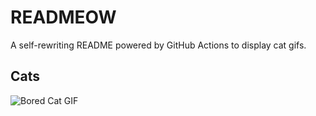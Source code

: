 # READMEOW

A self-rewriting README powered by GitHub Actions to display cat gifs.

## Cats

![Bored Cat GIF](https://media2.giphy.com/media/v1.Y2lkPTlhY2QwMmRhYm5qY2dqcWlpYXpsMDZ6NGZ6a3Z0dDZqbDZhazFjdjVxZnBkYzFnaSZlcD12MV9naWZzX3NlYXJjaCZjdD1n/mlvseq9yvZhba/200.gif)
